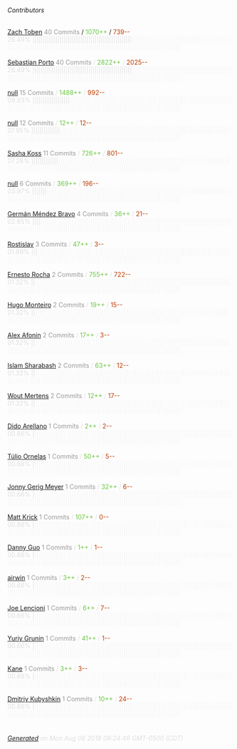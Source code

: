 ###### Contributors
[Zach Toben](https://github.com/ztoben)
<font color="#999">40 Commits</font> / <font color="#6cc644">1070++</font> / <font color="#bd3c00"> 739--</font>
<font color="#dedede">26.49%&nbsp;<font color="#dedede">||||||||||||||||||||||||||||||||||||||||||||||||</font><font color="#f4f4f4">||||||||||||||||||||||||||||||||||||||||||||||||||||||||||||||||||||||||||||||||||||||||||||||||||||||||||||||||||||||||||||||||||||</font><br><br>
[Sebastian Porto](https://github.com/sporto)
<font color="#999">40 Commits</font> / <font color="#6cc644">2822++</font> / <font color="#bd3c00"> 2025--</font>
<font color="#dedede">26.49%&nbsp;<font color="#dedede">||||||||||||||||||||||||||||||||||||||||||||||||</font><font color="#f4f4f4">||||||||||||||||||||||||||||||||||||||||||||||||||||||||||||||||||||||||||||||||||||||||||||||||||||||||||||||||||||||||||||||||||||</font><br><br>
[null](https://github.com/ju1ius)
<font color="#999">15 Commits</font> / <font color="#6cc644">1488++</font> / <font color="#bd3c00"> 992--</font>
<font color="#dedede">09.93%&nbsp;<font color="#dedede">||||||||||||||||||</font><font color="#f4f4f4">||||||||||||||||||||||||||||||||||||||||||||||||||||||||||||||||||||||||||||||||||||||||||||||||||||||||||||||||||||||||||||||||||||||||||||||||||||||||||||||||||</font><br><br>
[null](https://github.com/apps/greenkeeper)
<font color="#999">12 Commits</font> / <font color="#6cc644">12++</font> / <font color="#bd3c00"> 12--</font>
<font color="#dedede">07.95%&nbsp;<font color="#dedede">||||||||||||||</font><font color="#f4f4f4">||||||||||||||||||||||||||||||||||||||||||||||||||||||||||||||||||||||||||||||||||||||||||||||||||||||||||||||||||||||||||||||||||||||||||||||||||||||||||||||||||||||</font><br><br>
[Sasha Koss](https://github.com/kossnocorp)
<font color="#999">11 Commits</font> / <font color="#6cc644">726++</font> / <font color="#bd3c00"> 801--</font>
<font color="#dedede">07.28%&nbsp;<font color="#dedede">|||||||||||||</font><font color="#f4f4f4">|||||||||||||||||||||||||||||||||||||||||||||||||||||||||||||||||||||||||||||||||||||||||||||||||||||||||||||||||||||||||||||||||||||||||||||||||||||||||||||||||||||||</font><br><br>
[null](https://github.com/dimchez)
<font color="#999">6 Commits</font> / <font color="#6cc644">369++</font> / <font color="#bd3c00"> 196--</font>
<font color="#dedede">03.97%&nbsp;<font color="#dedede">|||||||</font><font color="#f4f4f4">|||||||||||||||||||||||||||||||||||||||||||||||||||||||||||||||||||||||||||||||||||||||||||||||||||||||||||||||||||||||||||||||||||||||||||||||||||||||||||||||||||||||||||||</font><br><br>
[Germán Méndez Bravo](https://github.com/Kronuz)
<font color="#999">4 Commits</font> / <font color="#6cc644">36++</font> / <font color="#bd3c00"> 21--</font>
<font color="#dedede">02.65%&nbsp;<font color="#dedede">||||</font><font color="#f4f4f4">||||||||||||||||||||||||||||||||||||||||||||||||||||||||||||||||||||||||||||||||||||||||||||||||||||||||||||||||||||||||||||||||||||||||||||||||||||||||||||||||||||||||||||||||</font><br><br>
[Rostislav](https://github.com/galkinrost)
<font color="#999">3 Commits</font> / <font color="#6cc644">47++</font> / <font color="#bd3c00"> 3--</font>
<font color="#dedede">01.99%&nbsp;<font color="#dedede">|||</font><font color="#f4f4f4">|||||||||||||||||||||||||||||||||||||||||||||||||||||||||||||||||||||||||||||||||||||||||||||||||||||||||||||||||||||||||||||||||||||||||||||||||||||||||||||||||||||||||||||||||</font><br><br>
[Ernesto Rocha](https://github.com/ernestorocha)
<font color="#999">2 Commits</font> / <font color="#6cc644">755++</font> / <font color="#bd3c00"> 722--</font>
<font color="#dedede">01.32%&nbsp;<font color="#dedede">||</font><font color="#f4f4f4">||||||||||||||||||||||||||||||||||||||||||||||||||||||||||||||||||||||||||||||||||||||||||||||||||||||||||||||||||||||||||||||||||||||||||||||||||||||||||||||||||||||||||||||||||</font><br><br>
[Hugo Monteiro](https://github.com/monteiro)
<font color="#999">2 Commits</font> / <font color="#6cc644">19++</font> / <font color="#bd3c00"> 15--</font>
<font color="#dedede">01.32%&nbsp;<font color="#dedede">||</font><font color="#f4f4f4">||||||||||||||||||||||||||||||||||||||||||||||||||||||||||||||||||||||||||||||||||||||||||||||||||||||||||||||||||||||||||||||||||||||||||||||||||||||||||||||||||||||||||||||||||</font><br><br>
[Alex Afonin](https://github.com/Tuch)
<font color="#999">2 Commits</font> / <font color="#6cc644">17++</font> / <font color="#bd3c00"> 3--</font>
<font color="#dedede">01.32%&nbsp;<font color="#dedede">||</font><font color="#f4f4f4">||||||||||||||||||||||||||||||||||||||||||||||||||||||||||||||||||||||||||||||||||||||||||||||||||||||||||||||||||||||||||||||||||||||||||||||||||||||||||||||||||||||||||||||||||</font><br><br>
[Islam Sharabash](https://github.com/ibash)
<font color="#999">2 Commits</font> / <font color="#6cc644">63++</font> / <font color="#bd3c00"> 12--</font>
<font color="#dedede">01.32%&nbsp;<font color="#dedede">||</font><font color="#f4f4f4">||||||||||||||||||||||||||||||||||||||||||||||||||||||||||||||||||||||||||||||||||||||||||||||||||||||||||||||||||||||||||||||||||||||||||||||||||||||||||||||||||||||||||||||||||</font><br><br>
[Wout Mertens](https://github.com/wmertens)
<font color="#999">2 Commits</font> / <font color="#6cc644">12++</font> / <font color="#bd3c00"> 17--</font>
<font color="#dedede">01.32%&nbsp;<font color="#dedede">||</font><font color="#f4f4f4">||||||||||||||||||||||||||||||||||||||||||||||||||||||||||||||||||||||||||||||||||||||||||||||||||||||||||||||||||||||||||||||||||||||||||||||||||||||||||||||||||||||||||||||||||</font><br><br>
[Dido Arellano](https://github.com/didoarellano)
<font color="#999">1 Commits</font> / <font color="#6cc644">2++</font> / <font color="#bd3c00"> 2--</font>
<font color="#dedede">00.66%&nbsp;<font color="#dedede">|</font><font color="#f4f4f4">|||||||||||||||||||||||||||||||||||||||||||||||||||||||||||||||||||||||||||||||||||||||||||||||||||||||||||||||||||||||||||||||||||||||||||||||||||||||||||||||||||||||||||||||||||</font><br><br>
[Túlio Ornelas](https://github.com/tulios)
<font color="#999">1 Commits</font> / <font color="#6cc644">50++</font> / <font color="#bd3c00"> 5--</font>
<font color="#dedede">00.66%&nbsp;<font color="#dedede">|</font><font color="#f4f4f4">|||||||||||||||||||||||||||||||||||||||||||||||||||||||||||||||||||||||||||||||||||||||||||||||||||||||||||||||||||||||||||||||||||||||||||||||||||||||||||||||||||||||||||||||||||</font><br><br>
[Jonny Gerig Meyer](https://github.com/jgerigmeyer)
<font color="#999">1 Commits</font> / <font color="#6cc644">32++</font> / <font color="#bd3c00"> 6--</font>
<font color="#dedede">00.66%&nbsp;<font color="#dedede">|</font><font color="#f4f4f4">|||||||||||||||||||||||||||||||||||||||||||||||||||||||||||||||||||||||||||||||||||||||||||||||||||||||||||||||||||||||||||||||||||||||||||||||||||||||||||||||||||||||||||||||||||</font><br><br>
[Matt Krick](https://github.com/mattkrick)
<font color="#999">1 Commits</font> / <font color="#6cc644">107++</font> / <font color="#bd3c00"> 0--</font>
<font color="#dedede">00.66%&nbsp;<font color="#dedede">|</font><font color="#f4f4f4">|||||||||||||||||||||||||||||||||||||||||||||||||||||||||||||||||||||||||||||||||||||||||||||||||||||||||||||||||||||||||||||||||||||||||||||||||||||||||||||||||||||||||||||||||||</font><br><br>
[Danny Guo](https://github.com/dguo)
<font color="#999">1 Commits</font> / <font color="#6cc644">1++</font> / <font color="#bd3c00"> 1--</font>
<font color="#dedede">00.66%&nbsp;<font color="#dedede">|</font><font color="#f4f4f4">|||||||||||||||||||||||||||||||||||||||||||||||||||||||||||||||||||||||||||||||||||||||||||||||||||||||||||||||||||||||||||||||||||||||||||||||||||||||||||||||||||||||||||||||||||</font><br><br>
[airwin](https://github.com/airwin)
<font color="#999">1 Commits</font> / <font color="#6cc644">3++</font> / <font color="#bd3c00"> 2--</font>
<font color="#dedede">00.66%&nbsp;<font color="#dedede">|</font><font color="#f4f4f4">|||||||||||||||||||||||||||||||||||||||||||||||||||||||||||||||||||||||||||||||||||||||||||||||||||||||||||||||||||||||||||||||||||||||||||||||||||||||||||||||||||||||||||||||||||</font><br><br>
[Joe Lencioni](https://github.com/lencioni)
<font color="#999">1 Commits</font> / <font color="#6cc644">6++</font> / <font color="#bd3c00"> 7--</font>
<font color="#dedede">00.66%&nbsp;<font color="#dedede">|</font><font color="#f4f4f4">|||||||||||||||||||||||||||||||||||||||||||||||||||||||||||||||||||||||||||||||||||||||||||||||||||||||||||||||||||||||||||||||||||||||||||||||||||||||||||||||||||||||||||||||||||</font><br><br>
[Yuriy Grunin](https://github.com/th0r)
<font color="#999">1 Commits</font> / <font color="#6cc644">41++</font> / <font color="#bd3c00"> 1--</font>
<font color="#dedede">00.66%&nbsp;<font color="#dedede">|</font><font color="#f4f4f4">|||||||||||||||||||||||||||||||||||||||||||||||||||||||||||||||||||||||||||||||||||||||||||||||||||||||||||||||||||||||||||||||||||||||||||||||||||||||||||||||||||||||||||||||||||</font><br><br>
[Kane](https://github.com/kane-c)
<font color="#999">1 Commits</font> / <font color="#6cc644">3++</font> / <font color="#bd3c00"> 3--</font>
<font color="#dedede">00.66%&nbsp;<font color="#dedede">|</font><font color="#f4f4f4">|||||||||||||||||||||||||||||||||||||||||||||||||||||||||||||||||||||||||||||||||||||||||||||||||||||||||||||||||||||||||||||||||||||||||||||||||||||||||||||||||||||||||||||||||||</font><br><br>
[Dmitriy Kubyshkin](https://github.com/grassator)
<font color="#999">1 Commits</font> / <font color="#6cc644">10++</font> / <font color="#bd3c00"> 24--</font>
<font color="#dedede">00.66%&nbsp;<font color="#dedede">|</font><font color="#f4f4f4">|||||||||||||||||||||||||||||||||||||||||||||||||||||||||||||||||||||||||||||||||||||||||||||||||||||||||||||||||||||||||||||||||||||||||||||||||||||||||||||||||||||||||||||||||||</font><br><br>
###### [Generated](https://github.com/jakeleboeuf/contributor) on Mon Aug 06 2018 08:24:46 GMT-0500 (CDT)